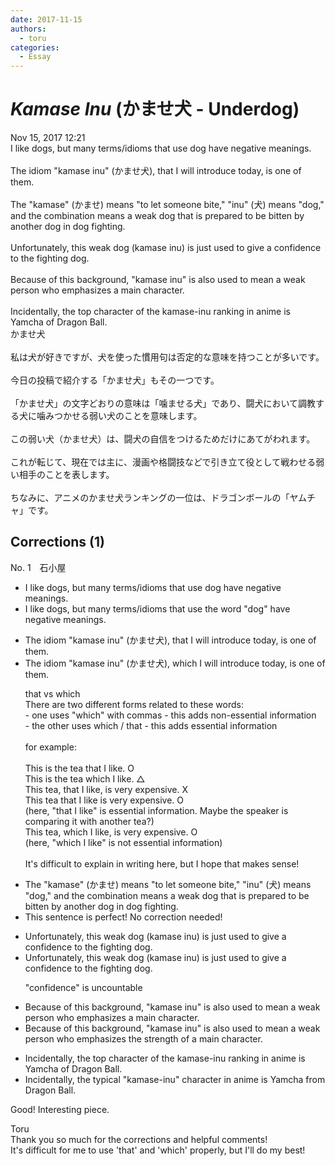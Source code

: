 ```yaml
---
date: 2017-11-15
authors:
  - toru
categories:
  - Essay
---
```


<h1 id="subject_show"><strong><em>Kamase Inu</strong></em> (かませ犬 - Underdog)</h1>
<div class="date">Nov 15, 2017 12:21</div>
<div id="post"><div id="body_show_ori">
I like dogs, but many terms/idioms that use dog have negative meanings.<br/><br/>The idiom "kamase inu" (かませ犬), that I will introduce today, is one of them.<br/><br/>The "kamase" (かませ) means "to let someone bite," "inu" (犬) means "dog," and the combination means a weak dog that is prepared to be bitten by another dog in dog fighting.<br/><br/>Unfortunately, this weak dog (kamase inu) is just used to give a confidence to the fighting dog.<br/><br/>Because of this background, "kamase inu" is also used to mean a weak person who emphasizes a main character.<br/><br/>Incidentally, the top character of the kamase-inu ranking in anime is Yamcha of Dragon Ball.
</div></div>

<!-- more -->

<div id="post_ja"><div id="body_show_mo">
かませ犬<br/><br/>私は犬が好きですが、犬を使った慣用句は否定的な意味を持つことが多いです。<br/><br/>今日の投稿で紹介する「かませ犬」もその一つです。<br/><br/>「かませ犬」の文字どおりの意味は「噛ませる犬」であり、闘犬において調教する犬に噛みつかせる弱い犬のことを意味します。<br/><br/>この弱い犬（かませ犬）は、闘犬の自信をつけるためだけにあてがわれます。<br/><br/>これが転じて、現在では主に、漫画や格闘技などで引き立て役として戦わせる弱い相手のことを表します。<br/><br/>ちなみに、アニメのかませ犬ランキングの一位は、ドラゴンボールの「ヤムチャ」です。
</div></div>

## Corrections (1)
<div id="block"><div class="first_name"> No. 1　<span class="just_name">石小屋</span></div><div id="block2">
<ul class="correction_field">
<li class="incorrect">I like dogs, but many terms/idioms that use dog have negative meanings.</li>
<li class="corrected correct">
I like dogs, but many terms/idioms that use <span class="f_gray">the word </span>"dog" have negative meanings.
</li>
</ul>
<ul class="correction_field">
<li class="incorrect">The idiom "kamase inu" (かませ犬), that I will introduce today, is one of them.</li>
<li class="corrected correct">
The idiom "kamase inu" (かませ犬), <span class="f_blue">which</span> I will introduce today, is one of them.
<p class="correction_comment">that vs which<br/>There are two different forms related to these words:<br/>- one uses "which" with commas - this adds non-essential information<br/>- the other uses which / that - this adds essential information<br/><br/>for example:<br/><br/>This is the tea that I like. O<br/>This is the tea which I like. △<br/>This tea, that I like, is very expensive. X<br/>This tea that I like is very expensive. O <br/>   (here, "that I like" is essential information. Maybe the speaker is comparing it with another tea?)<br/>This tea, which I like, is very expensive. O <br/>   (here, "which I like" is not essential information)<br/><br/>It's difficult to explain in writing here, but I hope that makes sense!</p>
</li>
</ul>
<ul class="correction_field">
<li class="incorrect">The "kamase" (かませ) means "to let someone bite," "inu" (犬) means "dog," and the combination means a weak dog that is prepared to be bitten by another dog in dog fighting.</li>
<li class="corrected perfect">This sentence is perfect! No correction needed!</li>
</ul>
<ul class="correction_field">
<li class="incorrect">Unfortunately, this weak dog (kamase inu) is just used to give a confidence to the fighting dog.</li>
<li class="corrected correct">
Unfortunately, this weak dog (kamase inu) is just used to give <span class="sline"><span class="f_gray">a</span></span> confidence to the fighting dog.
<p class="correction_comment">"confidence" is uncountable</p>
</li>
</ul>
<ul class="correction_field">
<li class="incorrect">Because of this background, "kamase inu" is also used to mean a weak person who emphasizes a main character.</li>
<li class="corrected correct">
Because of this background, "kamase inu" is also used to mean a weak person who emphasizes <span class="f_gray">the strength of</span> a main character.
</li>
</ul>
<ul class="correction_field">
<li class="incorrect">Incidentally, the top character of the kamase-inu ranking in anime is Yamcha of Dragon Ball.</li>
<li class="corrected correct">
Incidentally, the <span class="f_gray">typical "kamase-inu" character</span> in anime is Yamcha <span class="f_blue">from</span> Dragon Ball.
</li>
</ul>
<p class="comment_small">
 Good! Interesting piece.
</p>

</div><div class="name"><span class="just_name">Toru</span><br>
Thank you so much for the corrections and helpful comments!<br/>It's difficult for me to use 'that' and 'which' properly, but I'll do my best!
</div>
</div>

